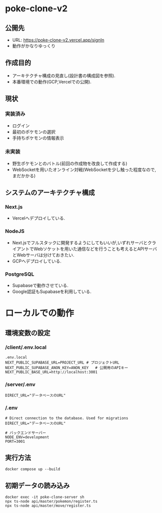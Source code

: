 # poke-clone-v2

## 公開先
* URL: https://poke-clone-v2.vercel.app/signIn
* 動作がかなりゆっくり

## 作成目的
* アーキテクチャ構成の見直し(設計書の構成図を参照).
* 本番環境での動作(GCP,Vercelでの公開).

## 現状
### 実装済み
* ログイン
* 最初のポケモンの選択
* 手持ちポケモンの情報表示
### 未実装
* 野生ポケモンとのバトル(前回の作成物を改良して作成する)
* WebSocketを用いたオンライン対戦(WebSocketを少し触った程度なので,まだかかる)

## システムのアーキテクチャ構成
### Next.js
* Vercelへデプロイしている.

### NodeJS
* Next.jsでフルスタックに開発するようにしてもいいが,いずれサーバとクライアントでWebソケットを用いた通信などを行うことも考えるとAPIサーバとWebサーバは分けておきたい.
* GCPへデプロイしている.

### PostgreSQL
* Supabaseで動作させている.
* Google認証もSupabaseを利用している.

# ローカルでの動作
## 環境変数の設定
### /client/.env.local
```
.env.local
NEXT_PUBLIC_SUPABASE_URL=PROJECT_URL # プロジェクトURL
NEXT_PUBLIC_SUPABASE_ANON_KEY=ANON_KEY   # 公開用のAPIキー
NEXT_PUBLIC_BASE_URL=http://localhost:3001

```
### /server/.env
```
DIRECT_URL="データベースのURL"
```

### /.env
```
# Direct connection to the database. Used for migrations
DIRECT_URL="データベースのURL"

# バックエンドサーバー
NODE_ENV=development
PORT=3001
```

## 実行方法
```
docker compose up --build
```

## 初期データの読み込み
```
docker exec -it poke-clone-server sh
npx ts-node api/master/pokemon/register.ts
npx ts-node api/master/move/register.ts
```
